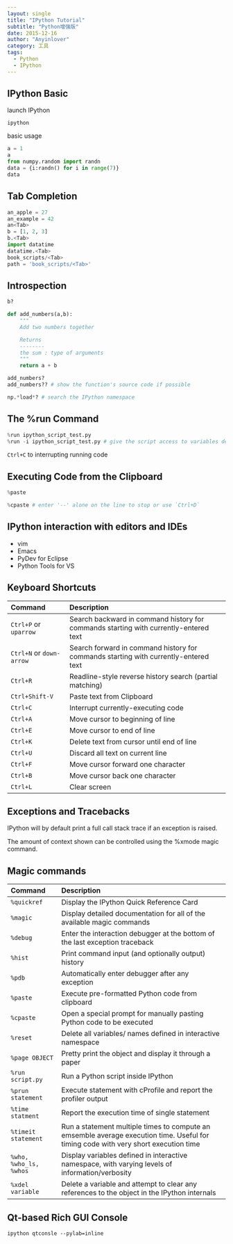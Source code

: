 ```yaml
---
layout: single
title: "IPython Tutorial"
subtitle: "Python增强版"
date: 2015-12-16
author: "Anyinlover"
category: 工具
tags:
  - Python
  - IPython
---
```


## IPython Basic

launch IPython

~~~ shell
ipython
~~~

basic usage

~~~ python
a = 1
a
from numpy.random import randn
data = {i:randn() for i in range(7)}
data
~~~

## Tab Completion

~~~ python
an_apple = 27
an_example = 42
an<Tab>
b = [1, 2, 3]
b.<Tab>
import datatime
datatime.<Tab>
book_scripts/<Tab>
path = 'book_scripts/<Tab>'
~~~

## Introspection

~~~python
b?

def add_numbers(a,b):
    """
    Add two numbers together

    Returns
    --------
    the sum : type of arguments
    """
    return a + b

add_numbers?
add_numbers?? # show the function's source code if possible

np.*load*? # search the IPython namespace
~~~

## The %run Command

~~~python
%run ipython_script_test.py
%run -i ipython_script_test.py # give the script access to variables defined in the IPython namespace.
~~~

`Ctrl+C` to interrupting running code

## Executing Code from the Clipboard

~~~python
%paste

%cpaste # enter '--' alone on the line to stop or use `Ctrl+D`
~~~

## IPython interaction with editors and IDEs

* vim
* Emacs
* PyDev for Eclipse
* Python Tools for VS

## Keyboard Shortcuts

|Command|Description|
|:------|:----------|
|`Ctrl+P` or `uparrow`|Search backward in command history for commands starting with currently-entered text|
|`Ctrl+N` or `down-arrow`|Search forward in command history for commands starting with currently-entered text|
|`Ctrl+R`|Readline-style reverse history search (partial matching)
|`Ctrl+Shift-V`| Paste text from Clipboard|
|`Ctrl+C`|Interrupt currently-executing code|
|`Ctrl+A`|Move cursor to beginning of line|
|`Ctrl+E`|Move cursor to end of line|
|`Ctrl+K`|Delete text from cursor until end of line|
|`Ctrl+U`|Discard all text on current line|
|`Ctrl+F`|Move cursor forward one character|
|`Ctrl+B`|Move cursor back one character|
|`Ctrl+L`|Clear screen|

## Exceptions and Tracebacks

IPython will by default print a full call stack trace if an exception is raised.

The amount of context shown can be controlled using the %xmode magic command.

## Magic commands

|Command|Description|
|:------|:-----|
|`%quickref`|Display the IPython Quick Reference Card|
|`%magic`| Display detailed documentation for all of the available magic commands|
|`%debug`|Enter the interaction debugger at the bottom of the last exception traceback|
|`%hist`|Print command input (and optionally output) history|
|`%pdb`|Automatically enter debugger after any exception|
|`%paste`|Execute pre-formatted Python code from clipboard|
|`%cpaste`|Open a special prompt for manually pasting Python code to be executed|
|`%reset`|Delete all variables/ names defined in interactive namespace|
|`%page OBJECT`| Pretty print the object and display it through a paper|
|`%run script.py`| Run a Python script inside IPython|
|`%prun statement`|Execute statement with cProfile and report the profiler output|
|`%time statment`|Report the execution time of single statement|
|`%timeit statement`|Run a statement multiple times to compute an emsemble average execution time. Useful for timing code with very short execution time|
|`%who, %who_ls, %whos`|Display variables defined in interactive namespace, with varying levels of information/verbosity|
|`%xdel variable`|Delete a variable and attempt to clear any references to the object in the IPython internals|

## Qt-based Rich GUI Console

~~~ shell
ipython qtconsle --pylab=inline
~~~
